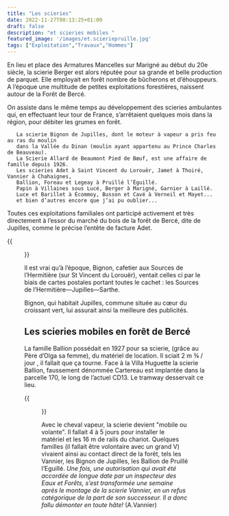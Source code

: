 ```yaml
---
title: "Les scieries"
date: 2022-11-27T00:13:25+01:00
draft: false
description: "et scieries mobiles "
featured_image: '/images/et.scieriepruille.jpg'
tags: ["Exploitation","Travaux","Hommes"]
---
```


En lieu et place des Armatures Mancelles sur Marigné au début du 20e siècle, 
la scierie Berger est alors réputée pour sa grande et belle production de parquet.
Elle employait en forêt nombre de bûcherons et d’éhouppeurs.
A l’époque une multitude de petites exploitations forestières, naissent autour 
de la Forêt de Bercé.

On assiste dans le même temps au développement des scieries ambulantes qui, 
en effectuant leur tour de France, s’arrêtaient quelques mois dans la région,
pour débiter les grumes en forêt. 

       La scierie Bignon de Jupilles, dont le moteur à vapeur a pris feu au ras du moulin
       dans la Vallée du Dinan (moulin ayant appartenu au Prince Charles de Beauveau).
       La Scierie Allard de Beaumont Pied de Bœuf, est une affaire de famille depuis 1926.
       Les scieries Adet à Saint Vincent du Lorouër, Jamet à Thoiré, Vannier à Chahaignes,
       Ballion, Foreau et Legeay à Pruillé l’Éguillé.
       Papin à Villaines sous Lucé, Berger à Marigné, Garnier à Laillé.
       Luce et Barillet à Écommoy, Busson et Cavé à Verneil et Mayet...
       et bien d’autres encore que j’ai pu oublier...

Toutes ces exploitations familiales ont participé activement et très directement à l’essor du marché du bois
de la forêt de Bercé, dite de Jupilles, comme le précise l’entête de facture Adet. 

{{<figure src="/images/articles/facture.jpg" title="En tête des factures Adet">}}

Il est vrai qu’à l’époque, Bignon, cafetier aux Sources de l’Hermitière (sur St Vincent du Lorouër),
ventait celles ci par le biais de cartes postales portant toutes le cachet : les Sources de 
l’Hermitière—Jupilles—Sarthe. 

Bignon, qui habitait Jupilles, commune située au cœur du croissant vert, lui assurait ainsi la meilleure 
des publicités.


## Les scieries mobiles en forêt de Bercé

La famille Ballion possédait en 1927 pour sa scierie, (grâce au Père d’Olga sa femme), du matériel de location.
Il sciait 2 m ¾ / jour , il fallait que ça tourne.
Face à la Villa Huguette la scierie Ballion, faussement dénommée Cartereau est implantée dans la parcelle 170,
le long de l’actuel CD13. Le tramway desservait ce lieu.  
  
{{<figure src="/images/articles/scierie-ballion.jpg" title="La loge Ballion en 1931">}}  
  
Avec le cheval vapeur, la scierie devient "mobile ou volante". Il fallait 4 à 5 jours pour installer le
matériel et les 16 m de rails du chariot. Quelques familles (il fallait être volontaire avec un grand V)
vivaient ainsi au contact direct de la forêt, tels les Vannier, les Bignon de Jupilles, les Ballion de
Pruillé l’Eguillé.
*Une fois, une autorisation qui avait été accordée de longue date par un inspecteur des Eaux et Forêts,
s’est transformée une semaine après le montage de la scierie Vannier, en un refus catégorique de la part de
son successeur.* 
*Il a donc fallu démonter en toute hâte!* (A.Vannier)
       
